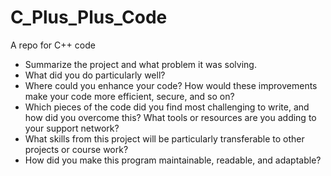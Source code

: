 # C_Plus_Plus_Code
A repo for C++ code

* Summarize the project and what problem it was solving.
* What did you do particularly well?
* Where could you enhance your code? How would these improvements make your code more efficient, secure, and so on?
* Which pieces of the code did you find most challenging to write, and how did you overcome this? What tools or resources are you adding to your support network?
* What skills from this project will be particularly transferable to other projects or course work?
* How did you make this program maintainable, readable, and adaptable?
